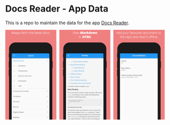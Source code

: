 # Docs Reader - App Data

This is a repo to maintain the data for the app [Docs Reader](https://play.google.com/store/apps/details?id=com.teklogiks.docs).

![alt text](https://raw.githubusercontent.com/shekarsiri/docs-app-data/master/assets/screenshot_1.png "Docs Reader")

